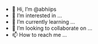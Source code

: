 - 👋 Hi, I’m @abhiips
- 👀 I’m interested in ...
- 🌱 I’m currently learning ...
- 💞️ I’m looking to collaborate on ...
- 📫 How to reach me ...

<!---
abhiips/abhiips is a ✨ special ✨ repository because its `README.md` (this file) appears on your GitHub profile.
You can click the Preview link to take a look at your changes.
--->
